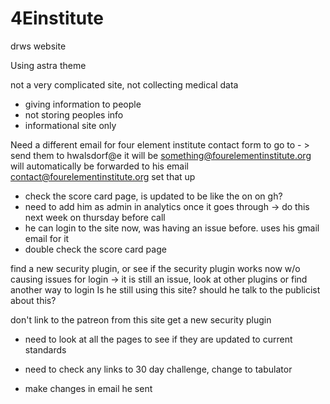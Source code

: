 # 4Einstitute
drws website

Using astra theme

not a very complicated site, 
not collecting medical data

- giving information to people
- not storing peoples info 
- informational site only

Need a different email for four element institute contact form to go to - > send them to  hwalsdorf@e it will be something@fourelementinstitute.org will automatically be forwarded to his email contact@fourelementinstitute.org set that up

- check the score card page, is updated to be like the on on gh?
- need to add him as admin in analytics once it goes through -> do this next week on thursday before call
- he can login to the site now, was having an issue before.  uses his gmail email for it
- double check the score card page


find a new security plugin, or see if the security plugin works now w/o causing issues for login -> it is still an issue, look at other plugins or find another way to login
Is he still using this site? should he talk to the publicist about this?

don't link to the patreon from this site
get a new security plugin

- need to look at all the pages to see if they are updated to current standards


- need to check any links to 30 day challenge, change to tabulator

- make changes in email he sent
